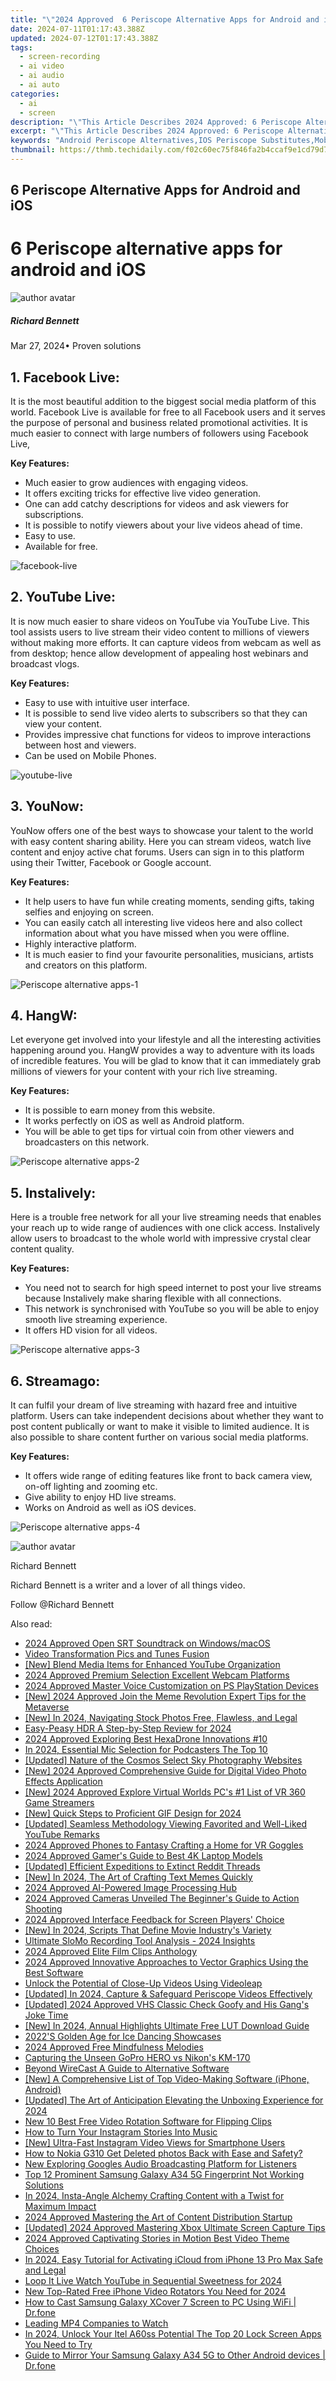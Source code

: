 ```yaml
---
title: "\"2024 Approved  6 Periscope Alternative Apps for Android and iOS\""
date: 2024-07-11T01:17:43.388Z
updated: 2024-07-12T01:17:43.388Z
tags: 
  - screen-recording
  - ai video
  - ai audio
  - ai auto
categories: 
  - ai
  - screen
description: "\"This Article Describes 2024 Approved: 6 Periscope Alternative Apps for Android and iOS\""
excerpt: "\"This Article Describes 2024 Approved: 6 Periscope Alternative Apps for Android and iOS\""
keywords: "Android Periscope Alternatives,IOS Periscope Substitutes,Mobile Periscope Options,Periscope Replacements (Android),Periscope Apps (iOS),Free Periscope Vids,Video Chat Explorers"
thumbnail: https://thmb.techidaily.com/f02c60ec75f846fa2b4ccaf9e1cd79d7d6223ca424f0cd6791d36a2f65c9d0a1.jpg
---
```


## 6 Periscope Alternative Apps for Android and iOS

# 6 Periscope alternative apps for android and iOS

![author avatar](https://images.wondershare.com/filmora/article-images/richard-bennett.jpg)

##### Richard Bennett

 Mar 27, 2024• Proven solutions

[](https://live.fb.com/)

## 1\. Facebook Live:

It is the most beautiful addition to the biggest social media platform of this world. Facebook Live is available for free to all Facebook users and it serves the purpose of personal and business related promotional activities. It is much easier to connect with large numbers of followers using Facebook Live,

**Key Features:**

* Much easier to grow audiences with engaging videos.
* It offers exciting tricks for effective live video generation.
* One can add catchy descriptions for videos and ask viewers for subscriptions.
* It is possible to notify viewers about your live videos ahead of time.
* Easy to use.
* Available for free.

![facebook-live](https://images.wondershare.com/filmora/article-images/facebook-live.jpg)

[](https://www.youtube.com/channel/UC4R8DWoMoI7CAwX8%5FLjQHig)

## 2\. YouTube Live:

It is now much easier to share videos on YouTube via YouTube Live. This tool assists users to live stream their video content to millions of viewers without making more efforts. It can capture videos from webcam as well as from desktop; hence allow development of appealing host webinars and broadcast vlogs.

**Key Features:**

* Easy to use with intuitive user interface.
* It is possible to send live video alerts to subscribers so that they can view your content.
* Provides impressive chat functions for videos to improve interactions between host and viewers.
* Can be used on Mobile Phones.

![youtube-live](https://images.wondershare.com/filmora/article-images/youtube-live.jpg)

[](https://www.younow.com/)

## 3\. YouNow:

YouNow offers one of the best ways to showcase your talent to the world with easy content sharing ability. Here you can stream videos, watch live content and enjoy active chat forums. Users can sign in to this platform using their Twitter, Facebook or Google account.

**Key Features:**

* It help users to have fun while creating moments, sending gifts, taking selfies and enjoying on screen.
* You can easily catch all interesting live videos here and also collect information about what you have missed when you were offline.
* Highly interactive platform.
* It is much easier to find your favourite personalities, musicians, artists and creators on this platform.

![Periscope alternative apps-1](https://images.wondershare.com/filmora/article-images/periscope-alternative-apps-1.jpg)

[](https://www.hangwith.com/)

## 4\. HangW:

Let everyone get involved into your lifestyle and all the interesting activities happening around you. HangW provides a way to adventure with its loads of incredible features. You will be glad to know that it can immediately grab millions of viewers for your content with your rich live streaming.

**Key Features:**

* It is possible to earn money from this website.
* It works perfectly on iOS as well as Android platform.
* You will be able to get tips for virtual coin from other viewers and broadcasters on this network.

![Periscope alternative apps-2](https://images.wondershare.com/filmora/article-images/periscope-alternative-apps-2.jpg)

[](http://www.instalively.com/)

## 5\. Instalively:

Here is a trouble free network for all your live streaming needs that enables your reach up to wide range of audiences with one click access. Instalively allow users to broadcast to the whole world with impressive crystal clear content quality.

**Key Features:**

* You need not to search for high speed internet to post your live streams because Instalively make sharing flexible with all connections.
* This network is synchronised with YouTube so you will be able to enjoy smooth live streaming experience.
* It offers HD vision for all videos.

![Periscope alternative apps-3](https://images.wondershare.com/filmora/article-images/periscope-alternative-apps-3.jpg)

[](http://www.streamago.com/)

## 6\. Streamago:

It can fulfil your dream of live streaming with hazard free and intuitive platform. Users can take independent decisions about whether they want to post content publically or want to make it visible to limited audience. It is also possible to share content further on various social media platforms.

**Key Features:**

* It offers wide range of editing features like front to back camera view, on-off lighting and zooming etc.
* Give ability to enjoy HD live streams.
* Works on Android as well as iOS devices.

![Periscope alternative apps-4](https://images.wondershare.com/filmora/article-images/periscope-alternative-apps-4.jpg)

![author avatar](https://images.wondershare.com/filmora/article-images/richard-bennett.jpg)

Richard Bennett

Richard Bennett is a writer and a lover of all things video.

Follow @Richard Bennett


<ins class="adsbygoogle"
     style="display:block"
     data-ad-format="autorelaxed"
     data-ad-client="ca-pub-7571918770474297"
     data-ad-slot="1223367746"></ins>



<ins class="adsbygoogle"
     style="display:block"
     data-ad-client="ca-pub-7571918770474297"
     data-ad-slot="8358498916"
     data-ad-format="auto"
     data-full-width-responsive="true"></ins>




<span class="atpl-alsoreadstyle">Also read:</span>
<div><ul>
<li><a href="https://article-posts.techidaily.com/2024-approved-open-srt-soundtrack-on-windowsmacos/"><u>2024 Approved  Open SRT Soundtrack on Windows/macOS</u></a></li>
<li><a href="https://article-posts.techidaily.com/video-transformation-pics-and-tunes-fusion/"><u>Video Transformation  Pics and Tunes Fusion</u></a></li>
<li><a href="https://article-posts.techidaily.com/new-blend-media-items-for-enhanced-youtube-organization/"><u>[New] Blend Media Items for Enhanced YouTube Organization</u></a></li>
<li><a href="https://article-posts.techidaily.com/2024-approved-premium-selection-excellent-webcam-platforms/"><u>2024 Approved  Premium Selection  Excellent Webcam Platforms</u></a></li>
<li><a href="https://article-posts.techidaily.com/2024-approved-master-voice-customization-on-ps-playstation-devices/"><u>2024 Approved  Master Voice Customization on PS PlayStation Devices</u></a></li>
<li><a href="https://article-posts.techidaily.com/new-2024-approved-join-the-meme-revolution-expert-tips-for-the-metaverse/"><u>[New] 2024 Approved  Join the Meme Revolution  Expert Tips for the Metaverse</u></a></li>
<li><a href="https://article-posts.techidaily.com/new-in-2024-navigating-stock-photos-free-flawless-and-legal/"><u>[New] In 2024, Navigating Stock Photos  Free, Flawless, and Legal</u></a></li>
<li><a href="https://article-posts.techidaily.com/easy-peasy-hdr-a-step-by-step-review-for-2024/"><u>Easy-Peasy HDR  A Step-by-Step Review for 2024</u></a></li>
<li><a href="https://article-posts.techidaily.com/2024-approved-exploring-best-hexadrone-innovations-10/"><u>2024 Approved  Exploring Best HexaDrone Innovations #10</u></a></li>
<li><a href="https://article-posts.techidaily.com/in-2024-essential-mic-selection-for-podcasters-the-top-10/"><u>In 2024, Essential Mic Selection for Podcasters  The Top 10</u></a></li>
<li><a href="https://article-posts.techidaily.com/updated-nature-of-the-cosmos-select-sky-photography-websites/"><u>[Updated] Nature of the Cosmos  Select Sky Photography Websites</u></a></li>
<li><a href="https://article-posts.techidaily.com/new-2024-approved-comprehensive-guide-for-digital-video-photo-effects-application/"><u>[New] 2024 Approved  Comprehensive Guide for Digital Video Photo Effects Application</u></a></li>
<li><a href="https://article-posts.techidaily.com/new-2024-approved-explore-virtual-worlds-pcs-1-list-of-vr-360-game-streamers/"><u>[New] 2024 Approved  Explore Virtual Worlds  PC's #1 List of VR 360 Game Streamers</u></a></li>
<li><a href="https://article-posts.techidaily.com/new-quick-steps-to-proficient-gif-design-for-2024/"><u>[New] Quick Steps to Proficient GIF Design for 2024</u></a></li>
<li><a href="https://article-posts.techidaily.com/updated-seamless-methodology-viewing-favorited-and-well-liked-youtube-remarks/"><u>[Updated] Seamless Methodology  Viewing Favorited and Well-Liked YouTube Remarks</u></a></li>
<li><a href="https://article-posts.techidaily.com/2024-approved-phones-to-fantasy-crafting-a-home-for-vr-goggles/"><u>2024 Approved  Phones to Fantasy  Crafting a Home for VR Goggles</u></a></li>
<li><a href="https://article-posts.techidaily.com/2024-approved-gamers-guide-to-best-4k-laptop-models/"><u>2024 Approved  Gamer's Guide to Best 4K Laptop Models</u></a></li>
<li><a href="https://article-posts.techidaily.com/updated-efficient-expeditions-to-extinct-reddit-threads/"><u>[Updated] Efficient Expeditions to Extinct Reddit Threads</u></a></li>
<li><a href="https://article-posts.techidaily.com/new-in-2024-the-art-of-crafting-text-memes-quickly/"><u>[New] In 2024, The Art of Crafting Text Memes Quickly</u></a></li>
<li><a href="https://article-posts.techidaily.com/2024-approved-ai-powered-image-processing-hub/"><u>2024 Approved  AI-Powered Image Processing Hub</u></a></li>
<li><a href="https://article-posts.techidaily.com/2024-approved-cameras-unveiled-the-beginners-guide-to-action-shooting/"><u>2024 Approved  Cameras Unveiled  The Beginner's Guide to Action Shooting</u></a></li>
<li><a href="https://article-posts.techidaily.com/2024-approved-interface-feedback-for-screen-players-choice/"><u>2024 Approved  Interface Feedback for Screen Players' Choice</u></a></li>
<li><a href="https://article-posts.techidaily.com/new-in-2024-scripts-that-define-movie-industrys-variety/"><u>[New] In 2024, Scripts That Define Movie Industry's Variety</u></a></li>
<li><a href="https://article-posts.techidaily.com/ultimate-slomo-recording-tool-analysis-2024-insights/"><u>Ultimate SloMo Recording Tool Analysis - 2024 Insights</u></a></li>
<li><a href="https://article-posts.techidaily.com/2024-approved-elite-film-clips-anthology/"><u>2024 Approved  Elite Film Clips Anthology</u></a></li>
<li><a href="https://article-posts.techidaily.com/2024-approved-innovative-approaches-to-vector-graphics-using-the-best-software/"><u>2024 Approved  Innovative Approaches to Vector Graphics Using the Best Software</u></a></li>
<li><a href="https://article-posts.techidaily.com/unlock-the-potential-of-close-up-videos-using-videoleap/"><u>Unlock the Potential of Close-Up Videos Using Videoleap</u></a></li>
<li><a href="https://article-posts.techidaily.com/updated-in-2024-capture-and-safeguard-periscope-videos-effectively/"><u>[Updated] In 2024, Capture & Safeguard Periscope Videos Effectively</u></a></li>
<li><a href="https://article-posts.techidaily.com/updated-2024-approved-vhs-classic-check-goofy-and-his-gangs-joke-time/"><u>[Updated] 2024 Approved  VHS Classic Check  Goofy and His Gang's Joke Time</u></a></li>
<li><a href="https://article-posts.techidaily.com/new-in-2024-annual-highlights-ultimate-free-lut-download-guide/"><u>[New] In 2024, Annual Highlights  Ultimate Free LUT Download Guide</u></a></li>
<li><a href="https://article-posts.techidaily.com/2022s-golden-age-for-ice-dancing-showcases/"><u>2022'S Golden Age for Ice Dancing Showcases</u></a></li>
<li><a href="https://article-knowledge.techidaily.com/2024-approved-free-mindfulness-melodies/"><u>2024 Approved  Free Mindfulness Melodies</u></a></li>
<li><a href="https://extra-lessons.techidaily.com/capturing-the-unseen-gopro-hero-vs-nikons-km-170/"><u>Capturing the Unseen  GoPro HERO vs Nikon's KM-170</u></a></li>
<li><a href="https://extra-hints.techidaily.com/beyond-wirecast-a-guide-to-alternative-software/"><u>Beyond WireCast  A Guide to Alternative Software</u></a></li>
<li><a href="https://youtube-video-recordings.techidaily.com/new-a-comprehensive-list-of-top-video-making-software-iphone-android/"><u>[New] A Comprehensive List of Top Video-Making Software (iPhone, Android)</u></a></li>
<li><a href="https://vp-tips.techidaily.com/updated-the-art-of-anticipation-elevating-the-unboxing-experience-for-2024/"><u>[Updated] The Art of Anticipation  Elevating the Unboxing Experience for 2024</u></a></li>
<li><a href="https://ai-driven-video-production.techidaily.com/new-10-best-free-video-rotation-software-for-flipping-clips/"><u>New 10 Best Free Video Rotation Software for Flipping Clips</u></a></li>
<li><a href="https://instagram-videos.techidaily.com/how-to-turn-your-instagram-stories-into-music/"><u>How to Turn Your Instagram Stories Into Music</u></a></li>
<li><a href="https://instagram-videos.techidaily.com/new-ultra-fast-instagram-video-views-for-smartphone-users/"><u>[New] Ultra-Fast Instagram Video Views for Smartphone Users</u></a></li>
<li><a href="https://blog-min.techidaily.com/how-to-nokia-g310-get-deleted-photos-back-with-ease-and-safety-by-fonelab-android-recover-photos/"><u>How to Nokia G310 Get Deleted photos Back with Ease and Safety?</u></a></li>
<li><a href="https://audio-shaping.techidaily.com/new-exploring-googles-audio-broadcasting-platform-for-listeners/"><u>New Exploring Googles Audio Broadcasting Platform for Listeners</u></a></li>
<li><a href="https://android-unlock.techidaily.com/top-12-prominent-samsung-galaxy-a34-5g-fingerprint-not-working-solutions-by-drfone-android/"><u>Top 12 Prominent Samsung Galaxy A34 5G Fingerprint Not Working Solutions</u></a></li>
<li><a href="https://instagram-clips.techidaily.com/in-2024-insta-angle-alchemy-crafting-content-with-a-twist-for-maximum-impact/"><u>In 2024, Insta-Angle Alchemy  Crafting Content with a Twist for Maximum Impact</u></a></li>
<li><a href="https://youtube-stream.techidaily.com/2024-approved-mastering-the-art-of-content-distribution-startup/"><u>2024 Approved  Mastering the Art of Content Distribution Startup</u></a></li>
<li><a href="https://visual-screen-recording.techidaily.com/updated-2024-approved-mastering-xbox-ultimate-screen-capture-tips/"><u>[Updated] 2024 Approved  Mastering Xbox  Ultimate Screen Capture Tips</u></a></li>
<li><a href="https://extra-information.techidaily.com/2024-approved-captivating-stories-in-motion-best-video-theme-choices/"><u>2024 Approved  Captivating Stories in Motion  Best Video Theme Choices</u></a></li>
<li><a href="https://activate-lock.techidaily.com/in-2024-easy-tutorial-for-activating-icloud-from-iphone-13-pro-max-safe-and-legal-by-drfone-ios/"><u>In 2024, Easy Tutorial for Activating iCloud from iPhone 13 Pro Max Safe and Legal</u></a></li>
<li><a href="https://youtube-help.techidaily.com/loop-it-live-watch-youtube-in-sequential-sweetness-for-2024/"><u>Loop It Live  Watch YouTube in Sequential Sweetness for 2024</u></a></li>
<li><a href="https://ai-driven-video-production.techidaily.com/new-top-rated-free-iphone-video-rotators-you-need-for-2024/"><u>New Top-Rated Free iPhone Video Rotators You Need for 2024</u></a></li>
<li><a href="https://screen-mirror.techidaily.com/how-to-cast-samsung-galaxy-xcover-7-screen-to-pc-using-wifi-drfone-by-drfone-android/"><u>How to Cast Samsung Galaxy XCover 7 Screen to PC Using WiFi | Dr.fone</u></a></li>
<li><a href="https://extra-lessons.techidaily.com/leading-mp4-companies-to-watch/"><u>Leading MP4 Companies to Watch</u></a></li>
<li><a href="https://unlock-android.techidaily.com/in-2024-unlock-your-itel-a60ss-potential-the-top-20-lock-screen-apps-you-need-to-try-by-drfone-android/"><u>In 2024, Unlock Your Itel A60ss Potential The Top 20 Lock Screen Apps You Need to Try</u></a></li>
<li><a href="https://screen-mirror.techidaily.com/guide-to-mirror-your-samsung-galaxy-a34-5g-to-other-android-devices-drfone-by-drfone-android/"><u>Guide to Mirror Your Samsung Galaxy A34 5G to Other Android devices | Dr.fone</u></a></li>
</ul></div>
